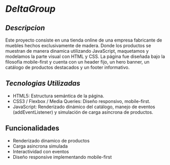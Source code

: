 # *DeltaGroup*

 ## *Descripcion*

 Este proyecto consiste en una tienda online de una empresa fabricante de muebles hechos exclusivamente de madera. Donde los productos se muestran de manera dinamica utilizando JavaScript, maquetamos y modelamos la parte visual con HTML y CSS. La página fue diseñada bajo la filosofía mobile-first y cuenta con un header fijo, un hero banner, un catálogo de productos destacados y un footer informativo.

 ## *Tecnologias Utilizadas*

 - HTML5: Estructura semántica de la página.
 - CSS3 / Flexbox / Media Queries: Diseño responsivo, mobile-first.
 - JavaScript: Renderizado dinámico del catálogo, manejo de eventos (addEventListener) y simulación de carga asíncrona de productos.

## Funcionalidades

 - Renderizado dinamico de productos
 - Carga asincrona simulada
 - Interactividad con eventos
 - Diseño responsive implementando mobile-first
